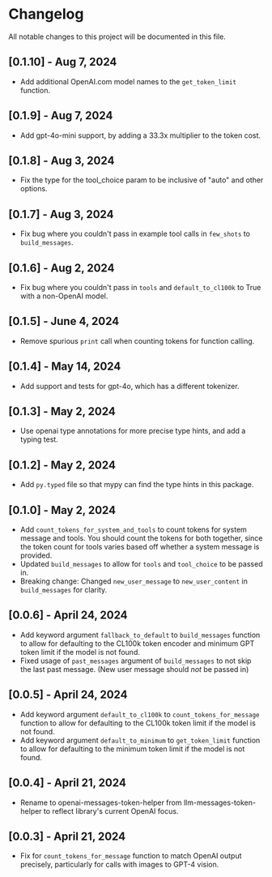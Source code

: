 # Changelog

All notable changes to this project will be documented in this file.

## [0.1.10] - Aug 7, 2024

- Add additional OpenAI.com model names to the `get_token_limit` function.

## [0.1.9] - Aug 7, 2024

- Add gpt-4o-mini support, by adding a 33.3x multiplier to the token cost.

## [0.1.8] - Aug 3, 2024

- Fix the type for the tool_choice param to be inclusive of "auto" and other options.

## [0.1.7] - Aug 3, 2024

- Fix bug where you couldn't pass in example tool calls in `few_shots` to `build_messages`.

## [0.1.6] - Aug 2, 2024

- Fix bug where you couldn't pass in `tools` and `default_to_cl100k` to True with a non-OpenAI model.

## [0.1.5] - June 4, 2024

- Remove spurious `print` call when counting tokens for function calling.

## [0.1.4] - May 14, 2024

- Add support and tests for gpt-4o, which has a different tokenizer.

## [0.1.3] - May 2, 2024

- Use openai type annotations for more precise type hints, and add a typing test.

## [0.1.2] - May 2, 2024

- Add `py.typed` file so that mypy can find the type hints in this package.

## [0.1.0] - May 2, 2024

- Add `count_tokens_for_system_and_tools` to count tokens for system message and tools. You should count the tokens for both together, since the token count for tools varies based off whether a system message is provided.
- Updated `build_messages` to allow for `tools` and `tool_choice` to be passed in.
- Breaking change: Changed `new_user_message` to `new_user_content` in `build_messages` for clarity.

## [0.0.6] - April 24, 2024

- Add keyword argument `fallback_to_default` to `build_messages` function to allow for defaulting to the CL100k token encoder and minimum GPT token limit if the model is not found.
- Fixed usage of `past_messages` argument of `build_messages` to not skip the last past message. (New user message should *not* be passed in)

## [0.0.5] - April 24, 2024

- Add keyword argument `default_to_cl100k` to `count_tokens_for_message` function to allow for defaulting to the CL100k token limit if the model is not found.
- Add keyword argument `default_to_minimum` to `get_token_limit` function to allow for defaulting to the minimum token limit if the model is not found.

## [0.0.4] - April 21, 2024

- Rename to openai-messages-token-helper from llm-messages-token-helper to reflect library's current OpenAI focus.

## [0.0.3] - April 21, 2024

- Fix for `count_tokens_for_message` function to match OpenAI output precisely, particularly for calls with images to GPT-4  vision.
